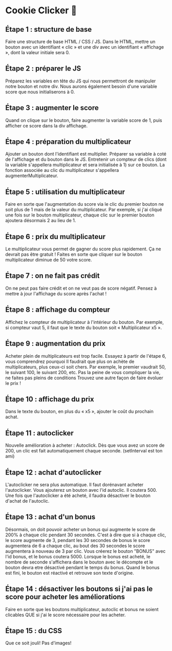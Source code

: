 # Cookie Clicker :cookie:

## Étape 1 : structure de base
Faire une structure de base HTML / CSS / JS. Dans le HTML, mettre un bouton avec un identifiant « clic » et une div avec un identifiant « affichage », dont la valeur initiale sera 0.

## Étape 2 : préparer le JS
Préparez les variables en tête du JS qui nous permettront de manipuler notre bouton et notre div. Nous aurons également besoin d'une variable score que nous initialiserons à 0.

## Étape 3 : augmenter le score
Quand on clique sur le bouton, faire augmenter la variable score de 1, puis afficher ce score dans la div affichage.

## Étape 4 : préparation du multiplicateur
Ajouter un bouton dont l'identifiant est multiplier. Préparer sa variable à coté de l'affichage et du bouton dans le JS. Entretenir un compteur de clics (dont la variable s'appellera multiplicateur et sera initialisée à 1) sur ce bouton. La fonction associée au clic du multiplicateur s'appellera augmenterMultiplicateur.

## Étape 5 : utilisation du multiplicateur
Faire en sorte que l'augmentation du score via le clic du premier bouton ne soit plus de 1 mais de la valeur du multiplicateur. Par exemple, si j'ai cliqué une fois sur le bouton multiplicateur, chaque clic sur le premier bouton ajoutera désormais 2 au lieu de 1.

## Étape 6 : prix du multiplicateur
Le multiplicateur vous permet de gagner du score plus rapidement. Ça ne devrait pas être gratuit ! Faites en sorte que cliquer sur le bouton multiplicateur diminue de 50 votre score.

## Étape 7 : on ne fait pas crédit
On ne peut pas faire crédit et on ne veut pas de score négatif. Pensez à mettre à jour l'affichage du score après l'achat !

## Étape 8 : affichage du compteur
Affichez le compteur de multiplicateur à l'intérieur du bouton. Par exemple, si compteur vaut 5, il faut que le texte du bouton soit « Multiplicateur x5 ».

## Étape 9 : augmentation du prix
Acheter plein de multiplicateurs est trop facile. Essayez à partir de l'étape 6, vous comprendrez pourquoi  Il faudrait que plus on achète de multiplicateurs, plus ceux-ci soit chers.
Par exemple, le premier vaudrait 50, le suivant 100, le suivant 200, etc. Pas la peine de vous compliquer la vie, ne faites pas pleins de conditions  Trouvez une autre façon de faire évoluer le prix !

## Étape 10 : affichage du prix
Dans le texte du bouton, en plus du « x5 », ajouter le coût du prochain achat.

## Étape 11 : autoclicker
Nouvelle amélioration à acheter : Autoclick. Dès que vous avez un score de 200, un clic est fait automatiquement chaque seconde. (setInterval est ton ami)

## Étape 12 : achat d'autoclicker
L'autoclicker ne sera plus automatique. Il faut dorénavant acheter l'autoclicker. Vous ajouterez un bouton avec l'id autoclic. Il coutera 500. Une fois que l'autoclicker a été acheté, il faudra désactiver le bouton d'achat de l'autoclic.

## Étape 13 : achat d'un bonus
Désormais, on doit pouvoir acheter un bonus qui augmente le score de 200% à chaque clic pendant 30 secondes. C'est à dire que si à chaque clic, le score augmente de 3, pendant les 30 secondes de bonus le score augmentera de 6 a chaque clic, au bout des 30 secondes le score augmentera à nouveau de 3 par clic.
Vous créerez le bouton "BONUS" avec l'id bonus, et le bonus coutera 5000. Lorsque le bonus est acheté, le nombre de seconde s'affichera dans le bouton avec le décompte et le bouton devra etre désactivé pendant le temps du bonus. Quand le bonus est fini, le bouton est réactivé et retrouve son texte d'origine.

## Étape 14 : désactiver les boutons si j'ai pas le score pour acheter les améliorations
Faire en sorte que les boutons multiplicateur, autoclic et bonus ne soient clicables QUE si j'ai le score nécessaire pour les acheter.

## Étape 15 : du CSS
Que ce soit jouli! Pas d'images!
